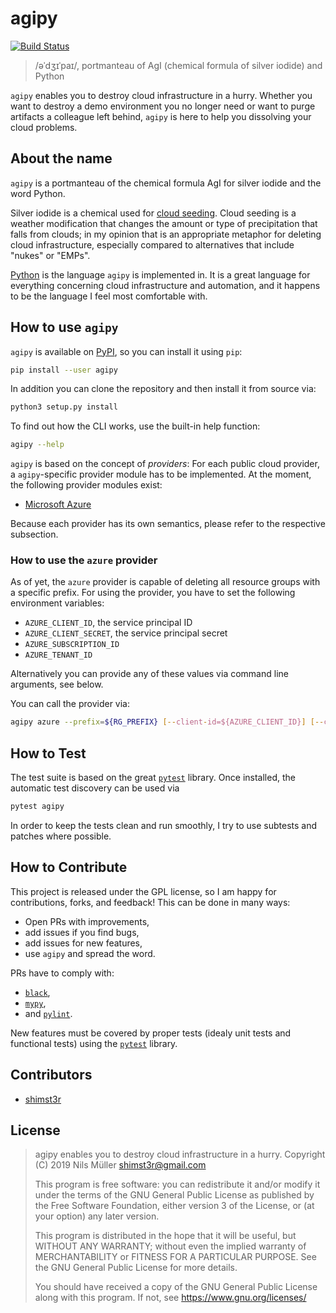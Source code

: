 # agipy

[![Build Status](https://travis-ci.org/shimst3r/agipy.svg?branch=master)](https://travis-ci.org/shimst3r/agipy)

> /əˈdʒɪˈpaɪ/, portmanteau of AgI (chemical formula of silver iodide) and Python

`agipy` enables you to destroy cloud infrastructure in a hurry. Whether you want to destroy a demo
environment you no longer need or want to purge artifacts a colleague left behind, `agipy` is here
to help you dissolving your cloud problems.

## About the name

`agipy` is a portmanteau of the chemical formula AgI for silver iodide and the word Python.

Silver iodide is a chemical used for [cloud seeding](https://en.wikipedia.org/wiki/Cloud_seeding#Methodology).
Cloud seeding is a weather modification that changes the amount or type of precipitation that falls from clouds;
in my opinion that is an appropriate metaphor for deleting cloud infrastructure, especially compared to
alternatives that include "nukes" or "EMPs".

[Python](https://www.python.org/) is the language `agipy` is implemented in. It is a great language for
everything concerning cloud infrastructure and automation, and it happens to be the language I feel most
comfortable with.

## How to use `agipy`

`agipy` is available on [PyPI](https://pypi.org/project/agipy/), so you can install it using `pip`:

```sh
pip install --user agipy
```

In addition you can clone the repository and then install it from source via:

```sh
python3 setup.py install
```

To find out how the CLI works, use the built-in help function:

```sh
agipy --help
```

`agipy` is based on the concept of _providers_: For each public cloud provider, a `agipy`-specific
provider module has to be implemented. At the moment, the following provider modules exist:

* [Microsoft Azure](https://azure.microsoft.com/en-us/)

Because each provider has its own semantics, please refer to the respective subsection.

### How to use the `azure` provider

As of yet, the `azure` provider is capable of deleting all resource groups with a specific prefix.
For using the provider, you have to set the following environment variables:

* `AZURE_CLIENT_ID`, the service principal ID
* `AZURE_CLIENT_SECRET`, the service principal secret
* `AZURE_SUBSCRIPTION_ID`
* `AZURE_TENANT_ID`

Alternatively you can provide any of these values via command line arguments, see below.

You can call the provider via:

```sh
agipy azure --prefix=${RG_PREFIX} [--client-id=${AZURE_CLIENT_ID}] [--client-secret=${AZURE_CLIENT_SECRET}] [--subscription-id=${AZURE_SUBSCRIPTION_ID}] [--tenant-id=${AZURE_TENANT_ID}]
```

## How to Test

The test suite is based on the great [`pytest`][1] library. Once installed, the automatic test
discovery can be used via

```sh
pytest agipy
```

In order to keep the tests clean and run smoothly, I try to use subtests and patches where possible.

## How to Contribute

This project is released under the GPL license, so I am happy for contributions, forks, and feedback!
This can be done in many ways:

* Open PRs with improvements,
* add issues if you find bugs,
* add issues for new features,
* use `agipy` and spread the word.

PRs have to comply with:

* [`black`](https://black.readthedocs.io/en/stable/),
* [`mypy`](http://mypy-lang.org),
* and [`pylint`](https://www.pylint.org).

New features must be covered by proper tests (idealy unit tests and functional tests) using the [`pytest`][1] library.

## Contributors

* [shimst3r](https://twitter.com/shimst3r)

## License

> agipy enables you to destroy cloud infrastructure in a hurry.
> Copyright (C) 2019  Nils Müller <shimst3r@gmail.com>
>
> This program is free software: you can redistribute it and/or modify
> it under the terms of the GNU General Public License as published by
> the Free Software Foundation, either version 3 of the License, or
> (at your option) any later version.
>
> This program is distributed in the hope that it will be useful,
> but WITHOUT ANY WARRANTY; without even the implied warranty of
> MERCHANTABILITY or FITNESS FOR A PARTICULAR PURPOSE.  See the
> GNU General Public License for more details.
>
> You should have received a copy of the GNU General Public License
> along with this program.  If not, see <https://www.gnu.org/licenses/>

[1]: https://docs.pytest.org/en/latest/
